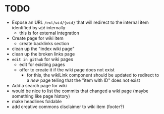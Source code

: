 # TODO

- Expose an URL `/ext/wid/{wid}` that will redirect to the internal item identified by `wid` internally
  - this is for external integration
- Create page for wiki item
  - create backlinks section
- clean up the "index wiki page"
- clean up the broken links page
- `edit in github` for wiki pages
  - edit for existing pages
  - offer to create it if the wiki page does not exist
    - for this, the wikiLink component should be updated to redirect to a _new_ page telling that the "item with ID" does not exist
- Add a search page for wiki
- would be nice to list the commits that changed a wiki page (maybe something like page history)
- make headlines foldable
- add creative commons disclaimer to wiki item (footer?)
